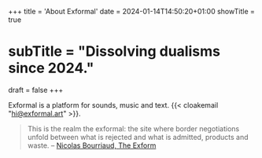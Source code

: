 +++
title = 'About Exformal'
date = 2024-01-14T14:50:20+01:00
showTitle = true
# subTitle = "Dissolving dualisms since 2024."
draft = false
+++

Exformal is a platform for sounds, music and text. {{< cloakemail "hi@exformal.art" >}}.

> This is the realm the exformal: the site where border negotiations unfold between what is rejected and what is admitted, products and waste.
> – [Nicolas Bourriaud, The Exform](https://www.versobooks.com/products/192-the-exform)

